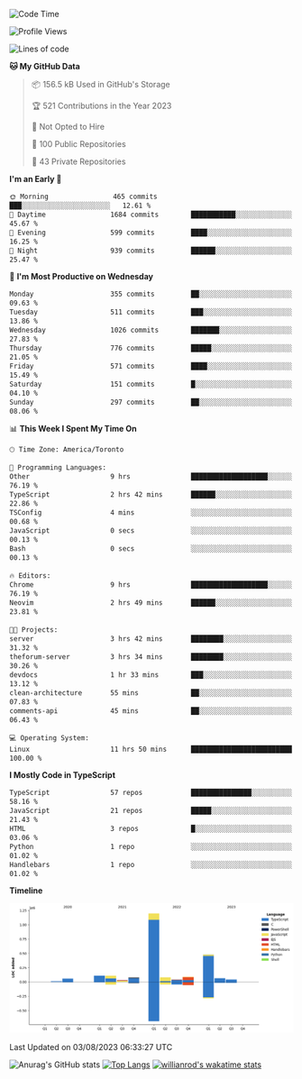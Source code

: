<!--START_SECTION:waka-->
![Code Time](http://img.shields.io/badge/Code%20Time-440%20hrs%2058%20mins-blue)

![Profile Views](http://img.shields.io/badge/Profile%20Views-0-blue)

![Lines of code](https://img.shields.io/badge/From%20Hello%20World%20I%27ve%20Written-2.4%20million%20lines%20of%20code-blue)

**🐱 My GitHub Data** 

> 📦 156.5 kB Used in GitHub's Storage 
 > 
> 🏆 521 Contributions in the Year 2023
 > 
> 🚫 Not Opted to Hire
 > 
> 📜 100 Public Repositories 
 > 
> 🔑 43 Private Repositories 
 > 
**I'm an Early 🐤** 

```text
🌞 Morning                465 commits         ███░░░░░░░░░░░░░░░░░░░░░░   12.61 % 
🌆 Daytime                1684 commits        ███████████░░░░░░░░░░░░░░   45.67 % 
🌃 Evening                599 commits         ████░░░░░░░░░░░░░░░░░░░░░   16.25 % 
🌙 Night                  939 commits         ██████░░░░░░░░░░░░░░░░░░░   25.47 % 
```
📅 **I'm Most Productive on Wednesday** 

```text
Monday                   355 commits         ██░░░░░░░░░░░░░░░░░░░░░░░   09.63 % 
Tuesday                  511 commits         ███░░░░░░░░░░░░░░░░░░░░░░   13.86 % 
Wednesday                1026 commits        ███████░░░░░░░░░░░░░░░░░░   27.83 % 
Thursday                 776 commits         █████░░░░░░░░░░░░░░░░░░░░   21.05 % 
Friday                   571 commits         ████░░░░░░░░░░░░░░░░░░░░░   15.49 % 
Saturday                 151 commits         █░░░░░░░░░░░░░░░░░░░░░░░░   04.10 % 
Sunday                   297 commits         ██░░░░░░░░░░░░░░░░░░░░░░░   08.06 % 
```


📊 **This Week I Spent My Time On** 

```text
🕑︎ Time Zone: America/Toronto

💬 Programming Languages: 
Other                    9 hrs               ███████████████████░░░░░░   76.19 % 
TypeScript               2 hrs 42 mins       ██████░░░░░░░░░░░░░░░░░░░   22.86 % 
TSConfig                 4 mins              ░░░░░░░░░░░░░░░░░░░░░░░░░   00.68 % 
JavaScript               0 secs              ░░░░░░░░░░░░░░░░░░░░░░░░░   00.13 % 
Bash                     0 secs              ░░░░░░░░░░░░░░░░░░░░░░░░░   00.13 % 

🔥 Editors: 
Chrome                   9 hrs               ███████████████████░░░░░░   76.19 % 
Neovim                   2 hrs 49 mins       ██████░░░░░░░░░░░░░░░░░░░   23.81 % 

🐱‍💻 Projects: 
server                   3 hrs 42 mins       ████████░░░░░░░░░░░░░░░░░   31.32 % 
theforum-server          3 hrs 34 mins       ████████░░░░░░░░░░░░░░░░░   30.26 % 
devdocs                  1 hr 33 mins        ███░░░░░░░░░░░░░░░░░░░░░░   13.12 % 
clean-architecture       55 mins             ██░░░░░░░░░░░░░░░░░░░░░░░   07.83 % 
comments-api             45 mins             ██░░░░░░░░░░░░░░░░░░░░░░░   06.43 % 

💻 Operating System: 
Linux                    11 hrs 50 mins      █████████████████████████   100.00 % 
```

**I Mostly Code in TypeScript** 

```text
TypeScript               57 repos            ███████████████░░░░░░░░░░   58.16 % 
JavaScript               21 repos            █████░░░░░░░░░░░░░░░░░░░░   21.43 % 
HTML                     3 repos             █░░░░░░░░░░░░░░░░░░░░░░░░   03.06 % 
Python                   1 repo              ░░░░░░░░░░░░░░░░░░░░░░░░░   01.02 % 
Handlebars               1 repo              ░░░░░░░░░░░░░░░░░░░░░░░░░   01.02 % 
```



**Timeline**

![Lines of Code chart](https://raw.githubusercontent.com/wise-introvert/wise-introvert/master/assets/bar_graph.png)


 Last Updated on 03/08/2023 06:33:27 UTC
<!--END_SECTION:waka-->

![Anurag's GitHub stats](https://github-readme-stats.vercel.app/api?username=wise-introvert&count_private=true&show_icons=true)
[![Top Langs](https://github-readme-stats.vercel.app/api/top-langs/?username=wise-introvert&langs_count=10)](https://github.com/anuraghazra/github-readme-stats)
[![willianrod's wakatime stats](https://github-readme-stats.vercel.app/api/wakatime?username=wiseintrovert)](https://github.com/anuraghazra/github-readme-stats)
